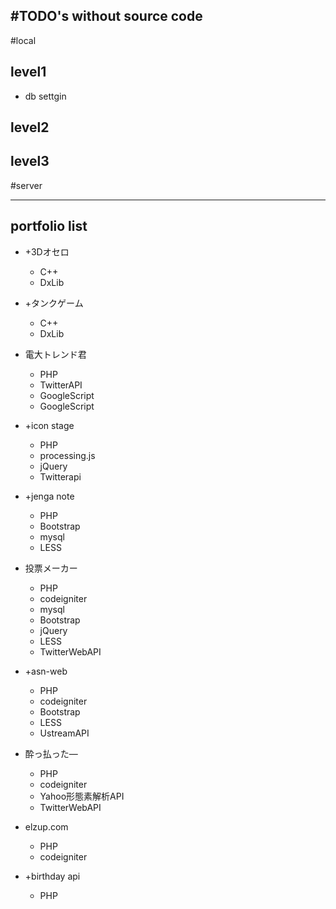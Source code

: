 #TODO's without source code
---

#local
## level1
* db settgin
## level2

## level3

#server

---

## portfolio list
* +3Dオセロ
    + C++
    + DxLib
* +タンクゲーム
    + C++
    + DxLib
* 電大トレンド君
    + PHP
    + TwitterAPI
    + GoogleScript
    + GoogleScript
* +icon stage
    + PHP
    + processing.js
    + jQuery
    + Twitterapi
* +jenga note
    + PHP
    + Bootstrap
    + mysql
    + LESS
* 投票メーカー
    + PHP
    + codeigniter
    + mysql
    + Bootstrap
    + jQuery
    + LESS
    + TwitterWebAPI
* +asn-web
    + PHP
    + codeigniter
    + Bootstrap
    + LESS
    + UstreamAPI

* 酔っ払った―
    + PHP
    + codeigniter
    + Yahoo形態素解析API
    + TwitterWebAPI

* elzup.com
    + PHP
    + codeigniter

* +birthday api
    + PHP





